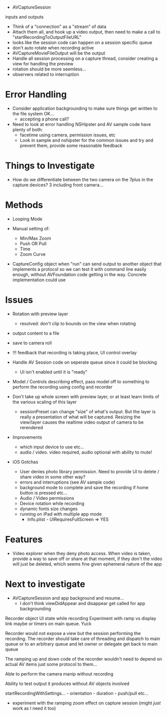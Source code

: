 - AVCaptureSession

inputs and outputs

- Think of a "connection" as a "stream" of data
- Attach them all, and hook up a video output, then need to make a call to "startRecordingToOutputFileURL"
- looks like the session code can happen on a session specific queue
- don't auto rotate when recording active
- AVCaptureMovieFileOutput will be the output
- Handle all session processing on a capture thread, consider creating a view for handling the preview
- rotation should be more seemless...
- observers related to interruption

# Error Handling

- Consider application backgrounding to make sure things get written to the file system OK...
    + accepting a phone call?
- Need to look at error handling NSHipster and AV sample code have plenty of both:
    - facetime using camera, permission issues, etc
    - Look in sample and nshipster for the common issues and try and prevent them, provide some reasonable feedback

# Things to Investigate

- How do we differentiate between the two camera on the 7plus in the capture devices? 3 including front camera...

# Methods

- Looping Mode
- Manual setting of:
    + Min/Max Zoom
    + Push OR Pull
    + Time
    + Zoom Curve

- CaptureConfig object when "run" can send output to another object that implements a protocol so we can test it with command line easily enough, without AVFoundation code getting in the way. Concrete implementation could use

# Issues

- Rotation with preview layer
    + resolved: don't clip to bounds on the view when rotating
- output content to a file
- save to camera roll

- !!! feedback that recording is taking place, UI control overlay

- Handle AV Session code on seperate queue since it could be blocking
    - UI isn't enabled until it is "ready"

- Model / Controls describing effect, pass model off to something to perform the recording using config and recorder
- Don't take up whole screen with preview layer, or at least learn limits of the various scaling of this layer
    + sessionPreset can change "size" of what's output. But the layer is really a presentation of what will be captured. Resizing the view/layer causes the realtime video output of camera to be rerendered
- Improvements
    + which input device to use etc...
    + audio / video. video required, audio optional with ability to mute!
- iOS Gotchas
    - User denies photo library permission. Need to provide UI to delete / share video in some other way?
    -  errors and interruptions (see AV sample code)
    -  background mode to complete and save the recording if home button is pressed etc...
    -  Audio / Video permissions
    -  Device rotation while recording
    -  dynamic fonts size changes
    -  running on iPad with multiple app mode
        +  Info.plist - UIRequiresFullScreen => YES

# Features

- Video explorer when they deny photo access. When video is taken, provide a way to save off or share at that moment, if they don't the video will just be deleted, which seems fine given ephemeral nature of the app


# Next to investigate

- AVCaptureSession and app background and resume...
    + I don't think viewDidAppear and disappear get called for app backgrounding



Recorder object
UI state while recording 
Experiment with ramp vs display link maybe or timers on main queue.  Yuck

Recorder would not expose a view but the session performing the recording. The recorder should take care of threading and dispatch to main queue or to an arbitrary queue and let owner or delegate get back to main queue 

The ramping up and down code of the recorder wouldn't need to depend on actual AV items just some protocol to them...

Able to perform the camera manip without recording

Ability to test output it produces without AV objects involved

startRecordingWithSettings...
    - orientation
    - duration
    - push/pull etc...

- experiment with the ramping zoom effect on capture session (might *just* work as I need it too)


